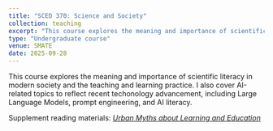 ```yaml
---
title: "SCED 370: Science and Society"
collection: teaching
excerpt: "This course explores the meaning and importance of scientific literacy. We also cover AI-related topics to reflect recent techonology advancement, including Large Language Models, prompt engineering, and AI literacy."
type: "Undergraduate course"
venue: SMATE
date: 2025-09-28
---
```


This course explores the meaning and importance of scientific literacy in modern society and the teaching and learning practice. I also cover AI-related topics to reflect recent techonology advancement, including Large Language Models, prompt engineering, and AI literacy. 

Supplement reading materials: [*Urban Myths about Learning and Education*](https://www.sciencedirect.com/book/9780128015377/urban-myths-about-learning-and-education)



